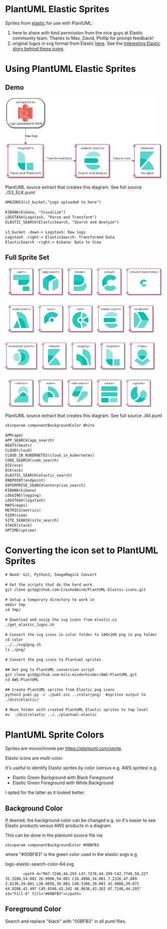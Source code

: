 # PlantUML  Elastic Sprites
Sprites from [elastic](www.elastic.co) for use with PlantUML:
1. here to share with kind permission from the nice guys at Elastic community team. Thanks to Max, David, Phillip for prompt feedback!
2. original logos in svg format from Elastic [here](https://www.elastic.co/brand). See the [Interesting Elastic story behind these icons](https://www.elastic.co/blog/redesigning-product-logos-and-icons-while-building-a-design-hierarchy-at-elastic).


# Using PlantUML Elastic Sprites

## Demo

![](examples/S3_ELK.png)

PlantUML source extract that creates this diagram. 
See full source ./S3_ELK.puml

````
AMAZONS3(s3_bucket,"Logs uploaded to here")

KIBANA(Kibana, "Visualize") 
LOGSTASH(Logstash, "Parse and Transform")
ELASTIC_SEARCH(ElasticSearch, "Search and Analyze")

s3_bucket -down-> Logstash: Raw logs
Logstash -right-> ElasticSearch: Transformed Data
ElasticSearch -right-> Kibana: Data to View

````

## Full Sprite Set

![](examples/All.png)

PlantUML source extract that creates this diagram. 
See full source ./All.puml

````
skinparam componentBackgroundColor White 

APM(apm)
APP_SEARCH(app_search)
BEATS(beats)
CLOUD(cloud)
CLOUD_IN_KUBERNETES(cloud_in_kubernetes)
CODE_SEARCH(code_search)
ECE(ece)
ECK(eck)
ELASTIC_SEARCH(elastic_search)
ENDPOINT(endpoint)
ENTERPRISE_SEARCH(enterprise_search)
KIBANA(kibana)
LOGGING(logging)
LOGSTASH(logstash)
MAPS(maps)
METRICS(metrics)
SIEM(siem)
SITE_SEARCH(site_search)
STACK(stack)
UPTIME(uptime)

````







# Converting the icon set to PlantUML Sprites

```
# Need: Git, Python3, ImageMagick Convert

# Get the scripts that do the hard work
git clone git@github.com:Crashedmind/PlantUML-Elastic-icons.git

# Setup a temporary directory to work in
mkdir tmp
cd tmp/

# Download and unzip the svg icons from elastic.co
./get_elastic_logos.sh

# Convert the svg icons in color folder to 100x100 png in png folder
cd color
../../svg2png.sh
ls ./png/

# Convert the png icons to Plantuml sprites

## Get png to PlantUML conversion script
git clone git@github.com:milo-minderbinder/AWS-PlantUML.git
cd AWS-PlantUML

## Create PlantUML sprites from Elastic png icons
python3 puml.py -c ./puml.ini ../color/png/  #sprites output to ./dist/elastic/

# Move folder with created PlantUML Elastic sprites to top level
mv  ./dist/elastic ../../plantuml-elastic

```

# PlantUML Sprite Colors
Sprites are monochrome per https://plantuml.com/sprite.

Elastic icons are multi-color.

It's useful to identify Elastic sprites by color (versus e.g. AWS sprites) e.g.
* Elastic Green Background with Black Foreground
* Elastic Green Foreground with While Background

I opted for the latter as it looked better.

## Background Color
If desired, the background color can be changed e.g. so it's easier to see Elastic products versus AWS products in a diagram.

This can be done in the plantuml source file via
````
skinparam componentBackgroundColor #00BFB3
````
where "#00BFB3" is the green color used in the elastic svgs e.g.

logo-elastic-search-color-64.svg 
````
        <path d="M47.7246,44.293 L47.7276,44.299 C42.7746,50.227 35.3286,54.001 26.9996,54.001 C16.4006,54.001 7.2326,47.889 2.8136,39.001 L38.0056,39.001 C40.5306,39.001 42.9886,39.871 44.9206,41.497 C45.9246,42.342 46.8636,43.262 47.7246,44.293" id="Fill-6" fill="#00BFB3"></path>
````

## Foreground Color
Search and replace "black" with "00BFB3" in all puml files.